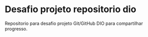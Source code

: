 # Desafio projeto repositorio dio

Repositorio para desafio projeto Git/GitHub DIO para 
compartilhar progresso.
